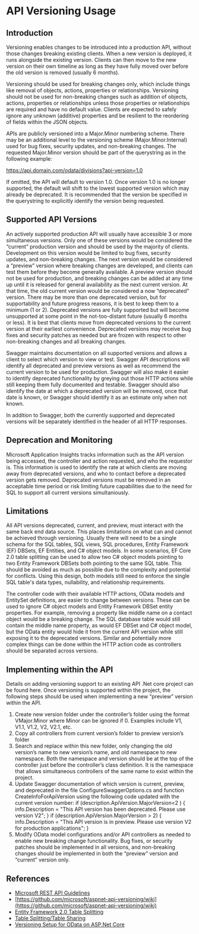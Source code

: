 # API Versioning Usage

## Introduction

Versioning enables changes to be introduced into a production API, without those changes breaking existing clients.  When a new version is deployed, it runs alongside the existing version.  Clients can then move to the new version on their own timeline as long as they have fully moved over before the old version is removed (usually 6 months).

Versioning should be used for breaking changes only, which include things like removal of objects, actions, properties or relationships.  Versioning should not be used for non-breaking changes such as addition of objects, actions, properties or relationships unless those properties or relationships are required and have no default value.  Clients are expected to safely ignore any unknown (additive) properties and be resilient to the reordering of fields within the JSON objects.

APIs are publicly versioned into a Major.Minor numbering scheme. There may be an additional level to the versioning scheme (Major.Minor.Internal) used for bug fixes, security updates, and non-breaking changes.  The requested Major.Minor version should be part of the querystring as in the following example:

https://api.domain.com/odata/divisions?api-version=1.0

If omitted, the API will default to version 1.0.  Once version 1.0 is no longer supported, the default will shift to the lowest supported version which may already be deprecated.  It is recommended that the version be specified in the querystring to explicitly identify the version being requested.  

## Supported API Versions

An actively supported production API will usually have accessible 3 or more simultaneous versions.  Only one of these versions would be considered the “current” production version and should be used by the majority of clients.  Development on this version would be limited to bug fixes, security updates, and non-breaking changes.  The next version would be considered a “preview” version where breaking changes are developed, and clients can test them before they become generally available.  A preview version should not be used for production, and breaking changes can be added at any time up until it is released for general availability as the next current version.  At that time, the old current version would be considered a now “deprecated” version.  There may be more than one deprecated version, but for supportability and future progress reasons, it is best to keep them to a minimum (1 or 2).  Deprecated versions are fully supported but will become unsupported at some point in the not-too-distant future (usually 6 months or less).  It is best that clients move from deprecated versions to the current version at their earliest convenience.  Deprecated versions may receive bug fixes and security patches as needed but are frozen with respect to other non-breaking changes and all breaking changes.

Swagger maintains documentation on all supported versions and allows a client to select which version to view or test.  Swagger API descriptions will identify all deprecated and preview versions as well as recommend the current version to be used for production.  Swagger will also make it easier to identify deprecated functionality by greying out those HTTP actions while still keeping them fully documented and testable.  Swagger should also identify the date at which a deprecated version will be removed, once that date is known, or Swagger should identify it as an estimate only when not known.

In addition to Swagger, both the currently supported and deprecated versions will be separately identified in the header of all HTTP responses.

## Deprecation and Monitoring

Microsoft Application Insights tracks information such as the API version being accessed, the controller and action requested, and who the requestor is.  This information is used to identify the rate at which clients are moving away from deprecated versions, and who to contact before a deprecated version gets removed.  Deprecated versions must be removed in an acceptable time period or risk limiting future capabilities due to the need for SQL to support all current versions simultaniously.

## Limitations

All API versions deprecated, current, and preview, must interact with the same back end data source.  This places limitations on what can and cannot be achieved through versioning.  Usually there will need to be a single schema for the SQL tables, SQL views, SQL procedures, Entity Framework (EF) DBSets, EF Entities, and C# object models.  In some scenarios, EF Core 2.0 table splitting can be used to allow two C# object models pointing to two Entity Framework DBSets both pointing to the same SQL table.  This should be avoided as much as possible due to the complexity and potential for conflicts.  Using this design, both models still need to enforce the single SQL table's data types, nullability, and relationship requirements.

The controller code with their available HTTP actions, OData models and EntitySet definitions, are easier to change between versions.  These can be used to ignore C# object models and Entity Framework DBSet entity properties.  For example, removing a property like middle name on a contact object would be a breaking change.  The SQL database table would still contain the middle name property, as would EF DBSet and C# object model, but the OData entity would hide it from the current API version while still exposing it to the deprecated versions.  Similar and potentially more complex things can be done within the HTTP action code as controllers should be separated across versions.

## Implementing within the API

Details on adding versioning support to an existing API .Net core project can be found here.  Once versioning is supported within the project, the following steps should be used when implementing a new “preview” version within the API.  

1.	Create new version folder under the controller’s folder using the format VMajor.Minor where Minor can be ignored if 0.  Examples include V1, V1.1, V1.2, V2, V2.1, etc.
2.	Copy all controllers from current version’s folder to preview version’s folder
3.	Search and replace within this new folder, only changing the old version’s name to new version’s name, and old namespace to new namespace.  Both the namespace and version should be at the top of the controller just before the controller’s class definition.  It is the namespace that allows simultaneous controllers of the same name to exist within the project.
4.	Update Swagger documentation of which version is current, preview, and deprecated in the file ConfigureSwaggerOptions.cs and function CreateInfoForApiVersion using the following code updated with the current version number:
            if (description.ApiVersion.MajorVersion<2 ) {
                info.Description = "This API version has been deprecated.  Please use version V2";
            }
            if (description.ApiVersion.MajorVersion > 2) {
                info.Description = "This API version is in preview.  Please use version V2 for production applications";
            }
5.	Modify OData model configurations and/or API controllers as needed to enable new breaking change functionality.  Bug fixes, or security patches should be implemented in all versions, and non-breaking changes should be implemented in both the “preview” version and “current” version only.

## References
* [Microsoft REST API Guidelines](https://github.com/Microsoft/api-guidelines?WT.mc_id=-blog-scottha)
* [https://github.com/microsoft/aspnet-api-versioning/wiki](https://github.com/microsoft/aspnet-api-versioning/wiki)
* [Entity Framework 2.0 Table Splitting](https://docs.microsoft.com/en-us/ef/core/what-is-new/ef-core-2.0)
* [Table Splitting/Table Sharing](https://docs.microsoft.com/en-us/ef/core/modeling/table-splitting)
* [Versioning Setup for OData on ASP.Net  Core](https://pultevsts.visualstudio.com/IT/_git/DeveloperCommunityDocumentLibrary?path=%2Farticles%2Fapi%2Fapi-odata-versioning-setup-for-asp-net-core.md&version=GBmaster)

